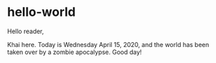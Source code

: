 # hello-world

Hello reader, 

Khai here. Today is Wednesday April 15, 2020, and the world has been taken over by a zombie apocalypse. Good day! 
